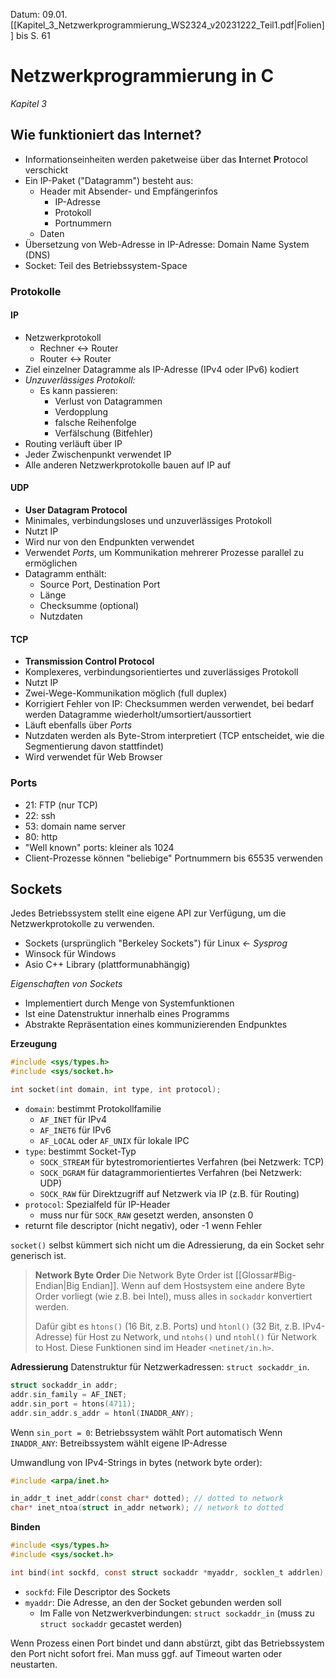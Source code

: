 Datum: 09.01.
[[Kapitel_3_Netzwerkprogrammierung_WS2324_v20231222_Teil1.pdf|Folien]] bis S. 61

# Netzwerkprogrammierung in C
*Kapitel 3*

## Wie funktioniert das Internet?

- Informationseinheiten werden paketweise über das **I**nternet **P**rotocol verschickt
- Ein IP-Paket ("Datagramm") besteht aus:
	- Header mit Absender- und Empfängerinfos
		- IP-Adresse
		- Protokoll
		- Portnummern
	- Daten
- Übersetzung von Web-Adresse in IP-Adresse: Domain Name System (DNS)
- Socket: Teil des Betriebssystem-Space

### Protokolle

#### IP
- Netzwerkprotokoll
	- Rechner $\leftrightarrow$ Router
	- Router $\leftrightarrow$ Router
- Ziel einzelner Datagramme als IP-Adresse (IPv4 oder IPv6) kodiert
- *Unzuverlässiges Protokoll:*
	- Es kann passieren:
		- Verlust von Datagrammen
		- Verdopplung
		- falsche Reihenfolge
		- Verfälschung (Bitfehler)
- Routing verläuft über IP
- Jeder Zwischenpunkt verwendet IP
- Alle anderen Netzwerkprotokolle bauen auf IP auf
#### UDP
- **User Datagram Protocol**
- Minimales, verbindungsloses und unzuverlässiges Protokoll
- Nutzt IP
- Wird nur von den Endpunkten verwendet
- Verwendet *Ports*, um Kommunikation mehrerer Prozesse parallel zu ermöglichen
- Datagramm enthält:
	- Source Port, Destination Port
	- Länge
	- Checksumme (optional)
	- Nutzdaten

#### TCP
- **Transmission Control Protocol**
- Komplexeres, verbindungsorientiertes und zuverlässiges Protokoll
- Nutzt IP
- Zwei-Wege-Kommunikation möglich (full duplex)
- Korrigiert Fehler von IP: Checksummen werden verwendet, bei bedarf werden Datagramme wiederholt/umsortiert/aussortiert
- Läuft ebenfalls über *Ports*
- Nutzdaten werden als Byte-Strom interpretiert (TCP entscheidet, wie die Segmentierung davon stattfindet)
- Wird verwendet für Web Browser

### Ports
- 21: FTP (nur TCP)
- 22: ssh
- 53: domain name server
- 80: http
- "Well known" ports: kleiner als 1024 
- Client-Prozesse können "beliebige" Portnummern bis 65535 verwenden

## Sockets

Jedes Betriebssystem stellt eine eigene API zur Verfügung, um die Netzwerkprotokolle zu verwenden.
- Sockets (ursprünglich "Berkeley Sockets") für Linux *$\leftarrow$ Sysprog*
- Winsock für Windows
- Asio C++ Library (plattformunabhängig)

*Eigenschaften von Sockets*
- Implementiert durch Menge von Systemfunktionen
- Ist eine Datenstruktur innerhalb eines Programms
- Abstrakte Repräsentation eines kommunizierenden Endpunktes

**Erzeugung**
```c
#include <sys/types.h>
#include <sys/socket.h>

int socket(int domain, int type, int protocol);
```

- `domain`: bestimmt Protokollfamilie
	- `AF_INET` für IPv4
	- `AF_INET6` für IPv6
	- `AF_LOCAL` oder `AF_UNIX` für lokale IPC
- `type`: bestimmt Socket-Typ
	- `SOCK_STREAM` für bytestromorientiertes Verfahren (bei Netzwerk: TCP)
	- `SOCK_DGRAM` für datagrammorientiertes Verfahren (bei Netzwerk: UDP)
	- `SOCK_RAW` für Direktzugriff auf Netzwerk via IP (z.B. für Routing)
- `protocol`: Spezialfeld für IP-Header
	- muss nur für `SOCK_RAW` gesetzt werden, ansonsten 0
- returnt file descriptor (nicht negativ), oder -1 wenn Fehler

`socket()` selbst kümmert sich nicht um die Adressierung, da ein Socket sehr generisch ist. 

> **Network Byte Order**
> Die Network Byte Order ist [[Glossar#Big-Endian|Big Endian]]. Wenn auf dem Hostsystem eine andere Byte Order vorliegt (wie z.B. bei Intel), muss alles in `sockaddr` konvertiert werden.
> 
> Dafür gibt es `htons()` (16 Bit, z.B. Ports) und `htonl()` (32 Bit, z.B. IPv4-Adresse) für Host zu Network, und `ntohs()` und `ntohl()` für Network to Host. Diese Funktionen sind im Header `<netinet/in.h>`.

**Adressierung**
Datenstruktur für Netzwerkadressen: `struct sockaddr_in`.

```c
struct sockaddr_in addr;
addr.sin_family = AF_INET;
addr.sin_port = htons(4711);
addr.sin_addr.s_addr = htonl(INADDR_ANY);
```

Wenn `sin_port = 0`: Betriebssystem wählt Port automatisch
Wenn `INADDR_ANY`: Betreibssystem wählt eigene IP-Adresse

Umwandlung von IPv4-Strings in bytes (network byte order):
```c
#include <arpa/inet.h>

in_addr_t inet_addr(const char* dotted); // dotted to network
char* inet_ntoa(struct in_addr network); // network to dotted
```

**Binden**
```c
#include <sys/types.h>
#include <sys/socket.h>

int bind(int sockfd, const struct sockaddr *myaddr, socklen_t addrlen);
```

- `sockfd`: File Descriptor des Sockets
- `myaddr`: Die Adresse, an den der Socket gebunden werden soll
	- Im Falle von Netzwerkverbindungen: `struct sockaddr_in` (muss zu `struct sockaddr` gecastet werden)

Wenn Prozess einen Port bindet und dann abstürzt, gibt das Betriebssystem den Port nicht sofort frei. Man muss ggf. auf Timeout warten oder neustarten.
